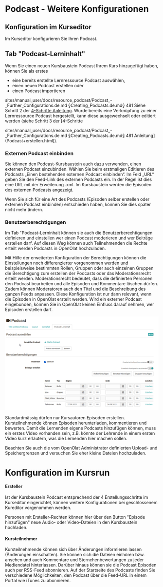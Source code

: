 # Podcast - Weitere Konfigurationen

## Konfiguration im Kurseditor

Im Kurseditor konfigurieren Sie Ihren Podcast.

## Tab "Podcast-Lerninhalt"

Wenn Sie einen neuen Kursbaustein Podcast Ihrem Kurs hinzugefügt haben, können
Sie als erstes

  * eine bereits erstellte Lernressource Podcast auswählen,
  * einen neuen Podcast erstellen oder
  * einen Podcast importieren


sites/manual_user/docs/resource_podcast/Podcast_-_Further_Configurations.de.md §Creating_Podcasts.de.md§ 481
Siehe Schritt 2 der [4-Schritte Anleitung](Podcast+erstellen.html). Wurde
bereits eine Verknüpfung zu einer Lernressource Podcast hergestellt, kann
diese ausgewechselt oder editiert werden (siehe Schritt 3 der [4-Schritte

sites/manual_user/docs/resource_podcast/Podcast_-_Further_Configurations.de.md §Creating_Podcasts.de.md§ 481
Anleitung](Podcast+erstellen.html)).

###  Externen Podcast einbinden

Sie können den Podcast-Kursbaustein auch dazu verwenden, einen externen
Podcast einzubinden. Wählen Sie beim erstmaligen Editieren des Podcasts „Einen
bestehenden externen Podcast einbinden“. Im Feld „URL“ geben Sie den Feed-Link
des externen Podcasts ein. In der Regel ist dies eine URL mit der Erweiterung
.xml. Im Kursbaustein werden die Episoden des externen Podcasts angezeigt.

Wenn Sie sich für eine Art des Podcasts (Episoden selber erstellen oder
externen Podcast einbinden) entschieden haben, können Sie dies später nicht
mehr ändern.

### Benutzerberechtigungen

Im Tab "Podcast-Lerninhalt können sie auch die Benutzerberechtigungen
definieren und einstellen wer einen Podcast moderieren und wer Beiträge
erstellen darf. Auf diesen Weg können auch Teilnehmenden die Rechte erteilt
werden Podcasts in OpenOlat hochzuladen.

Mit Hilfe der erweiterten Konfiguration der Berechtigungen können die
Einstellungen noch differenzierter vorgenommen werden und beispielsweise
bestimmten Rollen, Gruppen oder auch einzelnen Gruppen die Berechtigung zum
erstellen der Podcasts oder das Moderationsrecht erteilt werden.
Moderationsrecht bedeutet, dass die definierten Personen den Podcast
bearbeiten und alle Episoden und Kommentare löschen dürfen. Zudem können
Moderatoren auch den Titel und die Beschreibung des ganzen Feeds anpassen.
Diese Konfiguration ist nur dann relevant, wenn die Episoden in OpenOlat
erstellt werden. Wird ein externer Podcast eingebunden, können Sie in OpenOlat
keinen Einfluss darauf nehmen, wer Episoden erstellen darf.

![](assets/erstellen_erweiterte_Konfig.png)

Standardmässig dürfen nur Kursautoren Episoden erstellen. Kursteilnehmende
können Episoden herunterladen, kommentieren und bewerten. Damit die Lernenden
eigene Podcasts hinzufügen können, muss ein erstes Video vorhanden sein, z.B.
könnte der Lehrende in einem ersten Video kurz erläutern, was die Lernenden
hier machen sollen.

Beachten Sie auch die vom OpenOlat Administrator definierten Upload- und
Speichergrenzen und versuchen Sie eher kleine Dateien hochzuladen.

# Konfiguration im Kursrun

#### Ersteller

Ist der Kursbaustein Podcast entsprechend der 4 Erstellungsschritte im
Kurseditor eingerichtet, können weitere Konfigurationen bei geschlossenem
Kureditor vorgenommen werden.

Personen mit Ersteller-Rechten können hier über den Button "Episode
hinzufügen" neue Audio- oder Video-Dateien in den Kursbaustein hochladen.

#### Kursteilnehmer

Kursteilnehmende können sich über Änderungen informieren lassen (Änderungen
einschalten). Sie können sich die Dateien einhören bzw. ansehen und auch
Kommentare und Sternchenbewertungen zu jeder Mediendatei hinterlassen. Darüber
hinaus können sie die Podcast Episoden auch per RSS-Feed abonnieren.  Auf der
Startseite des Podcasts finden Sie verschiedene Möglichkeiten, den Podcast
über die Feed-URL in einem Portal wie iTunes zu abonnieren.

